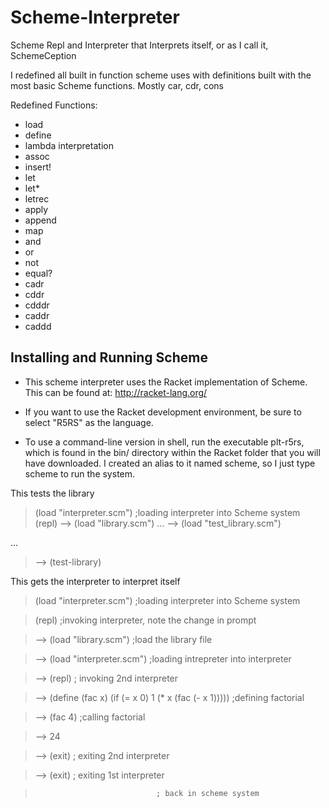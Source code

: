 Scheme-Interpreter
==================

Scheme Repl and Interpreter that Interprets itself, or as I call it, SchemeCeption

I redefined all built in function scheme uses with definitions built with the most 
basic Scheme functions. Mostly car, cdr, cons

Redefined Functions:
- load
- define
- lambda interpretation
- assoc
- insert!
- let
- let*
- letrec
- apply
- append
- map
- and
- or
- not
- equal?
- cadr
- cddr
- cdddr
- caddr
- caddd


Installing and Running Scheme
------------------------------

- This scheme interpreter uses the Racket implementation of Scheme. This can be found at: http://racket-lang.org/

- If you want to use the Racket development environment, be sure to select "R5RS" as the language.

- To use a command-line version in shell, run the executable plt-r5rs, which is found in the bin/ directory within the Racket folder that you will have downloaded. 
I created an alias to it named scheme, so I just type scheme to run the system.

This tests the library 
> (load "interpreter.scm")     ;loading interpreter into Scheme system                     
> (repl)
> --> (load "library.scm")
...
> --> (load "test_library.scm")

...

> --> (test-library)  


This gets the interpreter to interpret itself
> (load "interpreter.scm")     ;loading interpreter into Scheme system                     

> (repl)                         ;invoking interpreter, note the change in prompt

> --> (load "library.scm")         ;load the library file

> --> (load "interpreter.scm")      ;loading intrepreter into interpreter

> --> (repl)                          ; invoking 2nd interpreter

> --> (define (fac x) (if (= x 0) 1 (* x (fac (- x 1)))))  ;defining factorial

> --> (fac 4)                                              ;calling factorial

> --> 24

> --> (exit)                          ; exiting 2nd interpreter

> --> (exit)                          ; exiting 1st interpreter

>                                ; back in scheme system

